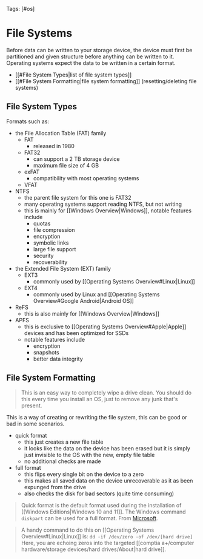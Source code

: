 Tags: [#os]

# File Systems

Before data can be written to your storage device, the device must first be partitioned and given structure before anything can be written to it. Operating systems expect the data to be written in a certain format.

- [[#File System Types|list of file system types]]
- [[#File System Formatting|file system formatting]] (resetting/deleting file systems)

## File System Types

Formats such as:

- the File Allocation Table (FAT) family
	- FAT
		- released in 1980
	- FAT32
		- can support a 2 TB storage device
		- maximum file size of 4 GB
	- exFAT
		- compatibility with most operating systems
	- VFAT
- NTFS
	- the parent file system for this one is FAT32
	- many operating systems support reading NTFS, but not writing
	- this is mainly for [[Windows Overview|Windows]], notable features include
		- quotas
		- file compression
		- encryption
		- symbolic links
		- large file support
		- security
		- recoverability
- the Extended File System (EXT) family
	- EXT3
		- commonly used by [[Operating Systems Overview#Linux|Linux]]
	- EXT4
		- commonly used by Linux and [[Operating Systems Overview#Google Android|Android OS]]
- ReFS
	- this is also mainly for [[Windows Overview|Windows]]
- APFS
	- this is exclusive to [[Operating Systems Overview#Apple|Apple]] devices and has been optimized for SSDs
	- notable features include
		- encryption
		- snapshots
		- better data integrity

## File System Formatting

>This is an easy way to completely wipe a drive clean.
>You should do this every time you install an OS, just to remove any junk that's present.

This is a way of creating or rewriting the file system, this can be good or bad in some scenarios.

- quick format
	- this just creates a new file table
	- it looks like the data on the device has been erased but it is simply just invisible to the OS with the new, empty file table
	- no additional checks are made
- full format
	- this flips every single bit on the device to a zero
	- this makes all saved data on the device unrecoverable as it as been expunged from the drive
	- also checks the disk for bad sectors (quite time consuming)

>Quick format is the default format used during the installation of [[Windows Editions|Windows 10 and 11]].
>The Windows command `diskpart` can be used for a full format.
>From [Microsoft](https://learn.microsoft.com/en-us/windows-server/administration/windows-commands/diskpart).

>A handy command to do this on [[Operating Systems Overview#Linux|Linux]] is:
>`dd -if /dev/zero -of /dev/[hard drive]`
>Here, you are echoing zeros into the targeted [[comptia a+/computer hardware/storage devices/hard drives/About|hard drive]].
